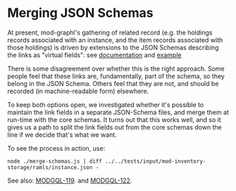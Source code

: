 # Merging JSON Schemas

At present, mod-graphl's gathering of related record (e.g. the holdings records associated with an instance, and the item records associated with those holdings) is driven by extensions to the JSON Schemas describing the links as "virtual fields": see
[documentation](https://github.com/folio-org/mod-graphql/blob/master/src/autogen/README.md#option-1-json-schema-extensions)
and
[example](https://github.com/folio-org/mod-inventory-storage/blob/2cb74a568f80aa84a156b5778c206cd7850f75eb/ramls/instance.json#L303-L316)

There is some disagreement over whether this is the right approach. Some people feel that these links are, fundamentally, part of the schema, so they belong in the JSON Schema. Others feel that they are not, and should be recorded (in machine-readable form) elsewhere.

To keep both options open, we investigated whether it's possible to maintain the link fields in a separate JSON-Schema files, and merge them at run-time with the core schemas. It turns out that this works well, and so it gives us a path to split the link fields out from the core schemas down the line if we decide that's what we want.

To see the process in action, use:

    node ./merge-schemas.js | diff ../../tests/input/mod-inventory-storage/ramls/instance.json -

See also:
[MODGQL-119](https://issues.folio.org/browse/MODGQL-119).
and
[MODGQL-122](https://issues.folio.org/browse/MODGQL-122).

